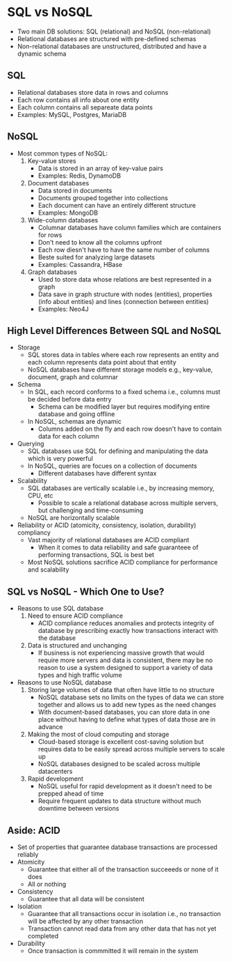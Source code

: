 # SQL vs NoSQL

- Two main DB solutions: SQL (relational) and NoSQL (non-relational)
- Relational databases are structured with pre-defined schemas
- Non-relational databases are unstructured, distributed and have a dynamic schema

## SQL

- Relational databases store data in rows and columns
- Each row contains all info about one entity
- Each column contains all separeate data points
- Examples: MySQL, Postgres, MariaDB

## NoSQL

- Most common types of NoSQL:
    1. Key-value stores
        * Data is stored in an array of key-value pairs
        * Examples: Redis, DynamoDB
    2. Document databases
        * Data stored in documents
        * Documents grouped together into collections
        * Each document can have an entirely different structure
        * Examples: MongoDB
    3. Wide-column databases
        * Columnar databases have column families which are containers for rows
        * Don't need to know all the columns upfront
        * Each row diesn't have to have the same number of columns
        * Beste suited for analyzing large datasets
        * Examples: Cassandra, HBase
    4. Graph databases
        * Used to store data whose relations are best represented in a graph
        * Data save in graph structure with nodes (entities), properties (info about entities) and lines (connection between entities)
        * Examples: Neo4J

## High Level Differences Between SQL and NoSQL

- Storage
    * SQL stores data in tables where each row represents an entity and each column represents data point about that entity
    * NoSQL databases have different storage models e.g., key-value, document, graph and columnar
- Schema
    * In SQL, each record conforms to a fixed schema i.e., columns must be decided before data entry
        + Schema can be modified layer but requires modifying entire database and going offline
    * In NoSQL, schemas are dynamic
        + Columns added on the fly and each row doesn't have to contain data for each column
- Querying
    * SQL databases use SQL for defining and manipulating the data which is very powerful
    * In NoSQL, queries are focues on a collection of documents
        + Different databases have different syntax
- Scalability
    * SQL databases are vertically scalable i.e., by increasing memory, CPU, etc
        + Possible to scale a relational database across multiple servers, but challenging and time-consuming
    * NoSQL are horizontally scalable
- Reliability or ACID (atomicity, consistency, isolation, durability) compliancy
    * Vast majority of relational databases are ACID compliant
        + When it comes to data reliability and safe guaranteee of performing transactions, SQL is best bet
    * Most NoSQL solutions sacrifice ACID compliance for performance and scalability

## SQL vs NoSQL - Which One to Use?

- Reasons to use SQL database
    1. Need to ensure ACID compliance
        * ACID compliance reduces anomalies and protects integrity of database by prescribing exactly how transactions interact with the database
    2. Data is structured and unchanging
        * If business is not experiencing massive growth that would require more servers and data is consistent, there may be no reason to use a system designed to support a variety of data types and high traffic volume
- Reasons to use NoSQL database
    1. Storing large volumes of data that often have little to no structure
        * NoSQL database sets no limits on the types of data we can store together and allows us to add new types as the need changes
        * With document-based databases, you can store data in one place without having to define what types of data those are in advance
    2. Making the most of cloud computing and storage
        * Cloud-based storage is excellent cost-saving solution but requires data to be easily spread across multiple servers to scale up
        * NoSQL databases designed to be scaled across multiple datacenters
    3. Rapid development
        * NoSQL useful for rapid development as it doesn't need to be prepped ahead of time
        * Require frequent updates to data structure without much downtime between versions

## Aside: ACID

- Set of properties that guarantee database transactions are processed reliably
- Atomicity
    * Guarantee that either all of the transaction succeeeds or none of it does
    * All or nothing
- Consistency
    * Guarantee that all data will be consistent
- Isolation
    * Guarantee that all transactions occur in isolation i.e., no transaction will be affected by any other transaction
    * Transaction cannot read data from any other data that has not yet completed
- Durability
    * Once transaction is commmitted it will remain in the system